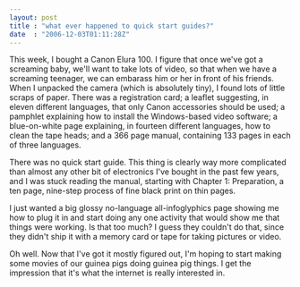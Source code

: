```yaml
---
layout: post
title : "what ever happened to quick start guides?"
date  : "2006-12-03T01:11:28Z"
---
```

This week, I bought a Canon Elura 100.  I figure that once we've got a screaming baby, we'll want to take lots of video, so that when we have a screaming teenager, we can embarass him or her in front of his friends.  When I unpacked the camera (which is absolutely tiny), I found lots of little scraps of paper.  There was a registration card; a leaflet suggesting, in eleven different languages, that only Canon accessories should be used; a pamphlet explaining how to install the Windows-based video software; a blue-on-white page explaining, in fourteen different languages, how to clean the tape heads; and a 366 page manual, containing 133 pages in each of three languages.

There was no quick start guide.  This thing is clearly way more complicated than almost any other bit of electronics I've bought in the past few years, and I was stuck reading the manual, starting with Chapter 1: Preparation, a ten page, nine-step process of fine black print on thin pages.

I just wanted a big glossy no-language all-infoglyphics page showing me how to plug it in and start doing any one activity that would show me that things were working.  Is that too much?  I guess they couldn't do that, since they didn't ship it with a memory card or tape for taking pictures or video.

Oh well.  Now that I've got it mostly figured out, I'm hoping to start making some movies of our guinea pigs doing guinea pig things.  I get the impression that it's what the internet is really interested in. 
